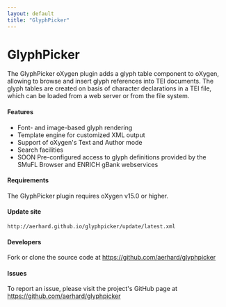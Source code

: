 ```yaml
---
layout: default
title: "GlyphPicker"
---
```


# GlyphPicker

The GlyphPicker oXygen plugin adds a glyph table component to oXygen, allowing to
browse and insert glyph references into TEI documents. The glyph tables are created
on basis of character declarations in a TEI file, which can be loaded
from a web server or from the file system.

#### Features

- Font- and image-based glyph rendering
- Template engine for customized XML output
- Support of oXygen's Text and Author mode
- Search facilities
- SOON Pre-configured access to glyph definitions provided by the SMuFL Browser and ENRICH gBank webservices 

#### Requirements

The GlyphPicker plugin requires oXygen v15.0 or higher.

#### Update site

`http://aerhard.github.io/glyphpicker/update/latest.xml`

#### Developers

Fork or clone the source code at https://github.com/aerhard/glyphpicker

#### Issues

To report an issue, please visit the project's GitHub page at https://github.com/aerhard/glyphpicker
